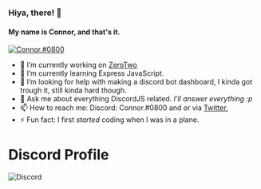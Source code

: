 ### Hiya, there! 👋

#### My name is Connor, and that's it.

[![Connor.#0800](https://img.shields.io/endpoint?label=currently&url=https://dev.discordprofiles.me/api/badge/status/744603004493365330?simple=true)](https://discordextremelist.xyz/en-NZ/users/744603004493365330)

- 🤖 I’m currently working on [ZeroTwo](https://discord.com/oauth2/authorize?client_id=752067809214857298&permissions=1543892087&scope=bot&applications.commands)
- 📝 I’m currently learning Express JavaScript.
- 🤔 I’m looking for help with making a discord bot dashboard, I kinda got trough it, still kinda hard though.
- 💬 Ask me about everything DiscordJS related. *I'll answer everything :p*
- 📫 How to reach me: Discord: Connor.#0800 and or via [Twitter.](https://twitter.com/ZeroTwoBott)
- ⚡ Fun fact: I first *started* coding when I was in a plane.

# Discord Profile

![Discord](https://discord.c99.nl/widget/theme-3/744603004493365330.png)
